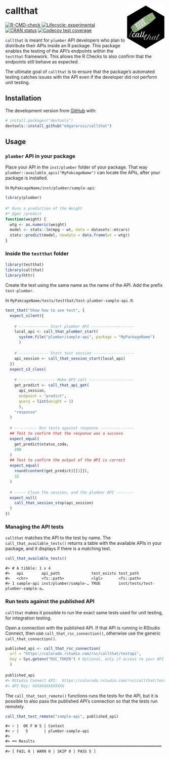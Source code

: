 
<!-- README.md is generated from README.Rmd. Please edit that file -->

# callthat <img src='man/figures/logo.png' align="right" height="138" />

<!-- badges: start -->

[![R-CMD-check](https://github.com/edgararuiz/callthat/workflows/R-CMD-check/badge.svg)](https://github.com/edgararuiz/callthat/actions)
[![Lifecycle:
experimental](https://img.shields.io/badge/lifecycle-experimental-orange.svg)](https://lifecycle.r-lib.org/articles/stages.html#experimental)
[![CRAN
status](https://www.r-pkg.org/badges/version/callthat)](https://CRAN.R-project.org/package=callthat)
[![Codecov test
coverage](https://codecov.io/gh/edgararuiz/callthat/branch/master/graph/badge.svg)](https://codecov.io/gh/edgararuiz/callthat?branch=master)
<!-- badges: end -->

`callthat` is meant for `plumber` API developers who plan to distribute
their APIs inside an R package. This package enables the testing of the
API’s endpoints within the `testthat` framework. This allows the R
Checks to also confirm that the endpoints still behave as expected.

The ultimate goal of `callthat` is to ensure that the package’s
automated testing catches issues with the API even if the developer did
not perform unit testing.

## Installation

The development version from [GitHub](https://github.com/) with:

``` r
# install.packages("devtools")
devtools::install_github("edgararuiz/callthat")
```

## Usage

### `plumber` API in your package

Place your API in the `inst/plumber` folder of your package. That way
`plumber::available_apis("MyPakcageName")` can locate the APIs, after
your package is installed.

In `MyPakcageName/inst/plumber/sample-api`:

``` r
library(plumber)

#* Runs a prediction of the Weight
#* @get /predict
function(weight) {
  wtg <- as.numeric(weight)
  model <- stats::lm(mpg ~ wt, data = datasets::mtcars)
  stats::predict(model, newdata = data.frame(wt = wtg))
}
```

### Inside the `testthat` folder

``` r
library(testthat)
library(callthat)
library(httr)
```

Create the test using the same name as the name of the API. Add the
prefix `test-plumber`.

In `MyPakcageName/tests/testthat/test-plumber-sample-api.R`:

``` r
test_that("Show how to use test", {
  expect_silent({
    
    # ------------- Start plumber API ------------------- 
    local_api <- call_that_plumber_start(
      system.file("plumber/sample-api", package = "MyPackageName")
      )
    
    # ------------- Start test session ------------------ 
    api_session <- call_that_session_start(local_api)
  })
  expect_s3_class(
    
    # ---------------- Make API call --------------------
    get_predict <- call_that_api_get(
      api_session, 
      endpoint = "predict", 
      query = list(weight = 1)
      ),
    "response"
  )
  
  # ---------- Run tests against response ---------------
  ## Test to confirm that the response was a success
  expect_equal(
    get_predict$status_code,
    200
  )
  ## Test to confirm the output of the API is correct
  expect_equal(
    round(content(get_predict)[[1]]),
    32
  )
  
  # ----- Close the session, and the plumber API --------
  expect_null(
    call_that_session_stop(api_session)
  )
})
```

### Managing the API tests

`callthat` matches the API to the test by name. The
`call_that_available_tests()` returns a table with the available APIs in
your package, and it displays if there is a matching test.

``` r
call_that_available_tests()
```

    #> # A tibble: 1 x 4
    #>   api        api_path              test_exists test_path                        
    #>   <chr>      <fs::path>            <lgl>       <fs::path>                       
    #> 1 sample-api inst/plumber/sample-… TRUE        inst/tests/test-plumber-sample-a…

### Run tests against the published API

`callthat` makes it possible to run the exact same tests used for unit
testing, for integration testing.

Open a connection with the published API. If that API is running in
RStudio Connect, then use `call_that_rsc_connection()`, otherwise use
the generic `call_that_connection()`.

``` r
published_api <- call_that_rsc_connection(
  url = "https://colorado.rstudio.com/rsc/callthat/testapi",
  key = Sys.getenv("RSC_TOKEN") # Optional, only if access to your API is restricted
  )

published_api
#> RStudio Connect API:  https://colorado.rstudio.com/rsc/callthat/testapi
#> API Key: XXXXXXXXXXXXXX
```

The `call_that_test_remote()` functions runs the tests for the API, but
it is possible to also pass the published API’s connection so that the
tests run remotely.

``` r
call_that_test_remote("sample-api", published_api)
```

    #> ✓ |  OK F W S | Context
    #> ✓ |   5       | plumber-sample-api
    #> 
    #> ══ Results ═════════════════════════════════════════════════════════════════════
    #> [ FAIL 0 | WARN 0 | SKIP 0 | PASS 5 ]
